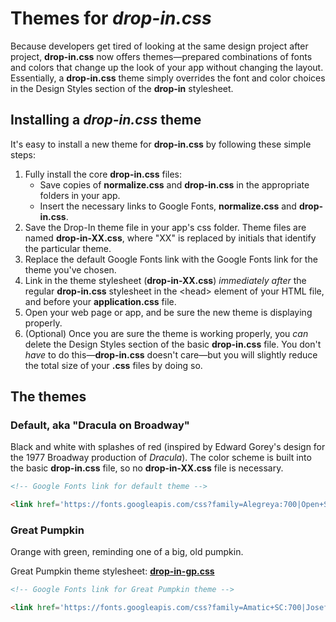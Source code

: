 # Themes for _drop-in.css_

Because developers get tired of looking at the same design project after project, **drop-in.css** now offers themes&mdash;prepared combinations of fonts and colors that change up the look of your app without changing the layout. Essentially, a **drop-in.css** theme simply overrides the font and color choices in the Design Styles section of the **drop-in** stylesheet.

## Installing a _drop-in.css_ theme
It's easy to install a new theme for **drop-in.css** by following these simple steps:


1. Fully install the core **drop-in.css** files:
    * Save copies of **normalize.css** and **drop-in.css** in the appropriate folders in your app.
    * Insert the necessary links to Google Fonts, **normalize.css** and **drop-in.css**.
2. Save the Drop-In theme file in your app's css folder. Theme files are named **drop-in-XX.css**, where "XX" is replaced by initials that identify the particular theme.
3. Replace the default Google Fonts link with the Google Fonts link for the theme you've chosen.
4. Link in the theme stylesheet (**drop-in-XX.css**) _immediately after_ the regular **drop-in.css** stylesheet in the \<head> element of your HTML file, and before your **application.css** file.
5. Open your web page or app, and be sure the new theme is displaying properly.
6. (Optional) Once you are sure the theme is working properly, you _can_ delete the Design Styles section of the basic **drop-in.css** file. You don't _have_ to do this&mdash;**drop-in.css** doesn't care&mdash;but you will slightly reduce the total size of your **.css** files by doing so.

## The themes

### Default, aka "Dracula on Broadway"
Black and white with splashes of red (inspired by Edward Gorey's design for the 1977 Broadway production of _Dracula_). The color scheme is built into the basic **drop-in.css** file, so no **drop-in-XX.css** file is necessary.

```html
<!-- Google Fonts link for default theme -->

<link href='https://fonts.googleapis.com/css?family=Alegreya:700|Open+Sans:400,700,400italic,700italic' rel='stylesheet' type='text/css'>
```

### Great Pumpkin
Orange with green, reminding one of a big, old pumpkin.


Great Pumpkin theme stylesheet: [**drop-in-gp.css**](https://github.com/webdevjeffus/drop-in-css/blob/master/css/drop-in-gp.css)

```html
<!-- Google Fonts link for Great Pumpkin theme -->

<link href='https://fonts.googleapis.com/css?family=Amatic+SC:700|Josefin+Sans:400,400italic,700,700italic' rel='stylesheet' type='text/css'>
```